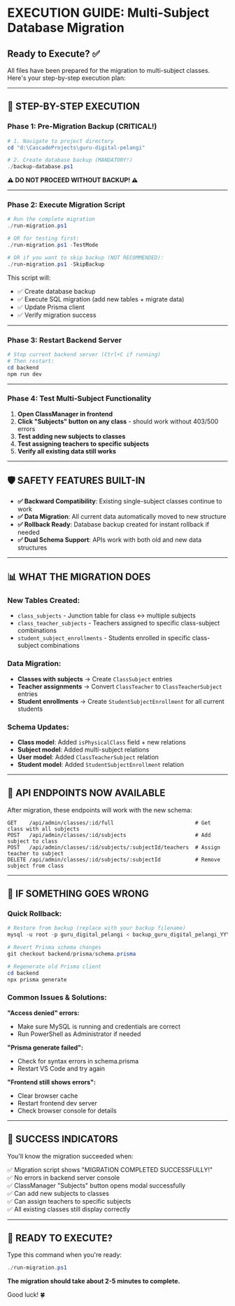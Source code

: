 # EXECUTION GUIDE: Multi-Subject Database Migration

## Ready to Execute? ✅

All files have been prepared for the migration to multi-subject classes. Here's your step-by-step execution plan:

---

## 🎯 **STEP-BY-STEP EXECUTION**

### **Phase 1: Pre-Migration Backup (CRITICAL!)**

```powershell
# 1. Navigate to project directory
cd "d:\CascadeProjects\guru-digital-pelangi"

# 2. Create database backup (MANDATORY!)
./backup-database.ps1
```

**⚠️ DO NOT PROCEED WITHOUT BACKUP! ⚠️**

---

### **Phase 2: Execute Migration Script**

```powershell
# Run the complete migration
./run-migration.ps1

# OR for testing first:
./run-migration.ps1 -TestMode

# OR if you want to skip backup (NOT RECOMMENDED):
./run-migration.ps1 -SkipBackup
```

This script will:
- ✅ Create database backup
- ✅ Execute SQL migration (add new tables + migrate data)
- ✅ Update Prisma client
- ✅ Verify migration success

---

### **Phase 3: Restart Backend Server**

```powershell
# Stop current backend server (Ctrl+C if running)
# Then restart:
cd backend
npm run dev
```

---

### **Phase 4: Test Multi-Subject Functionality**

1. **Open ClassManager in frontend**
2. **Click "Subjects" button on any class** - should work without 403/500 errors
3. **Test adding new subjects to classes**
4. **Test assigning teachers to specific subjects**
5. **Verify all existing data still works**

---

## 🛡️ **SAFETY FEATURES BUILT-IN**

- **✅ Backward Compatibility**: Existing single-subject classes continue to work
- **✅ Data Migration**: All current data automatically moved to new structure
- **✅ Rollback Ready**: Database backup created for instant rollback if needed
- **✅ Dual Schema Support**: APIs work with both old and new data structures

---

## 📊 **WHAT THE MIGRATION DOES**

### **New Tables Created:**
- `class_subjects` - Junction table for class ↔ multiple subjects
- `class_teacher_subjects` - Teachers assigned to specific class-subject combinations  
- `student_subject_enrollments` - Students enrolled in specific class-subject combinations

### **Data Migration:**
- **Classes with subjects** → Create `ClassSubject` entries
- **Teacher assignments** → Convert `ClassTeacher` to `ClassTeacherSubject` entries
- **Student enrollments** → Create `StudentSubjectEnrollment` for all current students

### **Schema Updates:**
- **Class model**: Added `isPhysicalClass` field + new relations
- **Subject model**: Added multi-subject relations
- **User model**: Added `ClassTeacherSubject` relation
- **Student model**: Added `StudentSubjectEnrollment` relation

---

## 🔧 **API ENDPOINTS NOW AVAILABLE**

After migration, these endpoints will work with the new schema:

```
GET    /api/admin/classes/:id/full                          # Get class with all subjects
POST   /api/admin/classes/:id/subjects                      # Add subject to class  
POST   /api/admin/classes/:id/subjects/:subjectId/teachers  # Assign teacher to subject
DELETE /api/admin/classes/:id/subjects/:subjectId           # Remove subject from class
```

---

## 🚨 **IF SOMETHING GOES WRONG**

### **Quick Rollback:**
```powershell
# Restore from backup (replace with your backup filename)
mysql -u root -p guru_digital_pelangi < backup_guru_digital_pelangi_YYYYMMDD_HHMMSS.sql

# Revert Prisma schema changes
git checkout backend/prisma/schema.prisma

# Regenerate old Prisma client
cd backend
npx prisma generate
```

### **Common Issues & Solutions:**

**"Access denied" errors:**
- Make sure MySQL is running and credentials are correct
- Run PowerShell as Administrator if needed

**"Prisma generate failed":**
- Check for syntax errors in schema.prisma
- Restart VS Code and try again

**"Frontend still shows errors":**
- Clear browser cache
- Restart frontend dev server
- Check browser console for details

---

## 🎉 **SUCCESS INDICATORS**

You'll know the migration succeeded when:

✅ Migration script shows "MIGRATION COMPLETED SUCCESSFULLY!"  
✅ No errors in backend server console  
✅ ClassManager "Subjects" button opens modal successfully  
✅ Can add new subjects to classes  
✅ Can assign teachers to specific subjects  
✅ All existing classes still display correctly  

---

## 🚀 **READY TO EXECUTE?**

Type this command when you're ready:

```powershell
./run-migration.ps1
```

**The migration should take about 2-5 minutes to complete.**

Good luck! 🍀
